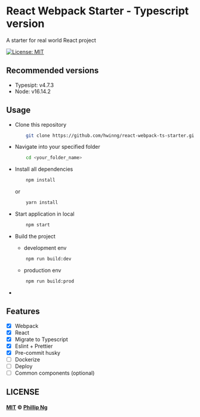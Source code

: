 # React Webpack Starter - Typescript version
A starter for real world React project

[![License: MIT](https://img.shields.io/badge/License-MIT-brightgreen.svg)](https://opensource.org/licenses/MIT) 

## Recommended versions
- Typesipt: v4.7.3
- Node: v16.14.2
## Usage

+ Clone this repository
    ```bash
        git clone https://github.com/hwinng/react-webpack-ts-starter.git <your_folder_name>
    ```

+ Navigate into your specified folder
    ```bash
        cd <your_folder_name>
    ```

+ Install all dependencies
    ```bash
        npm install
    ```
    or 
    ```bash
        yarn install
    ```

+ Start application in local
    ```bash
        npm start
    ```

+ Build the project
    + development env
    ```bash
        npm run build:dev
    ```
    + production env
    ```bash
        npm run build:prod
    ```

+ 

## Features
- [x] Webpack
- [x] React
- [x] Migrate to Typescript
- [x] Eslint + Prettier
- [x] Pre-commit husky
- [ ] Dockerize
- [ ] Deploy
- [ ] Common components (optional)

## LICENSE

#### [MIT](./LICENSE) © [Phillip Ng](http://temilajumoke.com)
